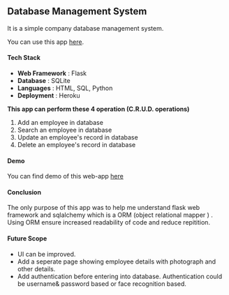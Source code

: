 ## Database Management System

It is a simple company database management system. 

You can use this app [here](https://employee-dbms-app.herokuapp.com/).

#### Tech Stack
- **Web Framework** : Flask 
- **Database** : SQLite  
- **Languages** : HTML, SQL, Python
- **Deployment** : Heroku
  
**This app can perform these 4 operation (C.R.U.D. operations)** 

1. Add an employee in database 
2. Search an employee in database 
3. Update an employee's record in database 
4. Delete an employee's record in database 

#### Demo 

You can find demo of this web-app [here](https://youtu.be/fFyMlYezbQE)


#### Conclusion 

The only purpose of this app was to help me understand flask web framework and sqlalchemy which is a ORM (object relational mapper ) . Using ORM ensure increased readability of code and reduce repitition. 


#### Future Scope 

- UI can be improved.
- Add a seperate page showing employee details with photograph and other details. 
- Add authentication before entering into database. Authentication could be username& password based or face recognition based.
 

